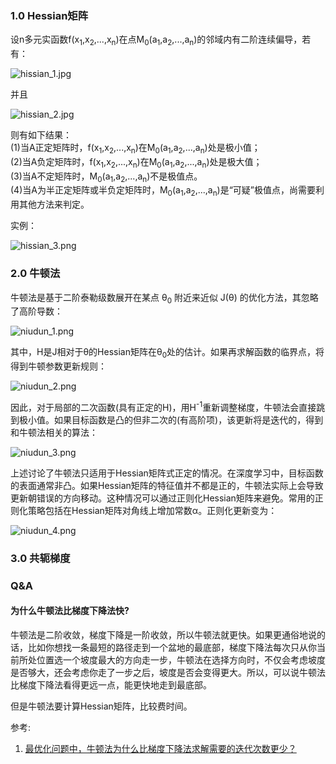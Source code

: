 ﻿### 1.0 Hessian矩阵
设n多元实函数f(x<sub>1</sub>,x<sub>2</sub>,...,x<sub>n</sub>)在点M<sub>0</sub>(a<sub>1</sub>,a<sub>2</sub>,...,a<sub>n</sub>)的邻域内有二阶连续偏导，若有：

![hissian_1.jpg](https://i.imgur.com/62DULXQ.png)

并且

![hissian_2.jpg](https://i.imgur.com/iuvDAHp.png)

则有如下结果：</br>
(1)当A正定矩阵时，f(x<sub>1</sub>,x<sub>2</sub>,...,x<sub>n</sub>)在M<sub>0</sub>(a<sub>1</sub>,a<sub>2</sub>,...,a<sub>n</sub>)处是极小值；</br>
(2)当A负定矩阵时，f(x<sub>1</sub>,x<sub>2</sub>,...,x<sub>n</sub>)在M<sub>0</sub>(a<sub>1</sub>,a<sub>2</sub>,...,a<sub>n</sub>)处是极大值；</br>
(3)当A不定矩阵时，M<sub>0</sub>(a<sub>1</sub>,a<sub>2</sub>,...,a<sub>n</sub>)不是极值点。</br>
(4)当A为半正定矩阵或半负定矩阵时，M<sub>0</sub>(a<sub>1</sub>,a<sub>2</sub>,...,a<sub>n</sub>)是“可疑”极值点，尚需要利用其他方法来判定。

实例：

![hissian_3.png](https://i.imgur.com/Sg2WiBs.png)

### 2.0 牛顿法
牛顿法是基于二阶泰勒级数展开在某点 θ<sub>0</sub> 附近来近似 J(θ) 的优化方法，其忽略了高阶导数：

![niudun_1.png](https://i.imgur.com/swCBRZq.png)

其中，H是J相对于θ的Hessian矩阵在θ<sub>0</sub>处的估计。如果再求解函数的临界点，将得到牛顿参数更新规则：

![niudun_2.png](https://i.imgur.com/nSPil7B.png)

因此，对于局部的二次函数(具有正定的H)，用H<sup>-1</sup>重新调整梯度，牛顿法会直接跳到极小值。如果目标函数是凸的但非二次的(有高阶项)，该更新将是迭代的，得到和牛顿法相关的算法：

![niudun_3.png](https://i.imgur.com/CAkDaVW.png)

上述讨论了牛顿法只适用于Hessian矩阵式正定的情况。在深度学习中，目标函数的表面通常非凸。如果Hessian矩阵的特征值并不都是正的，牛顿法实际上会导致更新朝错误的方向移动。这种情况可以通过正则化Hessian矩阵来避免。常用的正则化策略包括在Hessian矩阵对角线上增加常数α。正则化更新变为：

![niudun_4.png](https://i.imgur.com/NTBinIp.png)

### 3.0 共轭梯度

### Q&A
#### 为什么牛顿法比梯度下降法快?
牛顿法是二阶收敛，梯度下降是一阶收敛，所以牛顿法就更快。如果更通俗地说的话，比如你想找一条最短的路径走到一个盆地的最底部，梯度下降法每次只从你当前所处位置选一个坡度最大的方向走一步，牛顿法在选择方向时，不仅会考虑坡度是否够大，还会考虑你走了一步之后，坡度是否会变得更大。所以，可以说牛顿法比梯度下降法看得更远一点，能更快地走到最底部。

但是牛顿法要计算Hessian矩阵，比较费时间。

参考:

1. [最优化问题中，牛顿法为什么比梯度下降法求解需要的迭代次数更少？](https://www.zhihu.com/question/19723347)